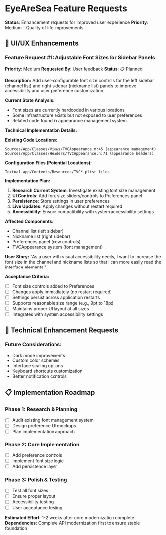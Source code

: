 # EyeAreSea Feature Requests

**Status**: Enhancement requests for improved user experience
**Priority**: Medium - Quality of life improvements

## 🎨 **UI/UX Enhancements**

### **Feature Request #1: Adjustable Font Sizes for Sidebar Panels**
**Priority**: Medium
**Requested By**: User feedback
**Status**: 📋 Planned

**Description:**
Add user-configurable font size controls for the left sidebar (channel list) and right sidebar (nickname list) panels to improve accessibility and user preference customization.

**Current State Analysis:**
- Font sizes are currently hardcoded in various locations
- Some infrastructure exists but not exposed to user preferences
- Related code found in appearance management system

**Technical Implementation Details:**

**Existing Code Locations:**
```
Sources/App/Classes/Views/TVCAppearance.m:45 (appearance management)
Sources/App/Classes/Headers/TVCAppearance.h:71 (appearance headers)
```

**Configuration Files (Potential Locations):**
```
Textual.app/Contents/Resources/TVC*.plist files
```

**Implementation Plan:**
1. **Research Current System**: Investigate existing font size management
2. **UI Controls**: Add font size sliders/controls to Preferences panel
3. **Persistence**: Store settings in user preferences
4. **Live Updates**: Apply changes without restart required
5. **Accessibility**: Ensure compatibility with system accessibility settings

**Affected Components:**
- Channel list (left sidebar)
- Nickname list (right sidebar)
- Preferences panel (new controls)
- TVCAppearance system (font management)

**User Story:**
"As a user with visual accessibility needs, I want to increase the font size in the channel and nickname lists so that I can more easily read the interface elements."

**Acceptance Criteria:**
- [ ] Font size controls added to Preferences
- [ ] Changes apply immediately (no restart required)
- [ ] Settings persist across application restarts
- [ ] Supports reasonable size range (e.g., 9pt to 18pt)
- [ ] Maintains proper UI layout at all sizes
- [ ] Integrates with system accessibility settings

## 🔧 **Technical Enhancement Requests**

### **Future Considerations:**
- Dark mode improvements
- Custom color schemes
- Interface scaling options
- Keyboard shortcuts customization
- Better notification controls

## 📋 **Implementation Roadmap**

### **Phase 1: Research & Planning**
- [ ] Audit existing font management system
- [ ] Design preference UI mockups
- [ ] Plan implementation approach

### **Phase 2: Core Implementation**
- [ ] Add preference controls
- [ ] Implement font size logic
- [ ] Add persistence layer

### **Phase 3: Polish & Testing**
- [ ] Test all font sizes
- [ ] Ensure proper layout
- [ ] Accessibility testing
- [ ] User acceptance testing

**Estimated Effort**: 1-2 weeks after core modernization complete
**Dependencies**: Complete API modernization first to ensure stable foundation